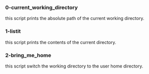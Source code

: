 ### 0-current_working_directory
this script prints the absolute path of the current working directory.
### 1-listit
this script prints the contents of the current directory.
### 2-bring_me_home
this script switch the working directory to the user home directory.
